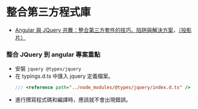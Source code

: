 # 整合第三方程式庫
- [Angular 與 JQuery 共舞：整合第三方套件的技巧、陷阱與解決方案](https://www.facebook.com/will.fans/videos/1718120871550383)，[（投影片）](https://www.slideshare.net/WillHuangTW/angular-jquery-3rd-party-js-library-tips-tricks)


### 整合 JQuery 到 angular 專案重點
- 安裝 `jquery @types/jquery`
- 在 typings.d.ts 中匯入 jquery 定義檔案。
  ```ts
  /// <reference path="../node_modules/@types/jquery/index.d.ts" />
  ```
- 進行撰寫程式碼和編譯時，應該就不會出現錯誤。